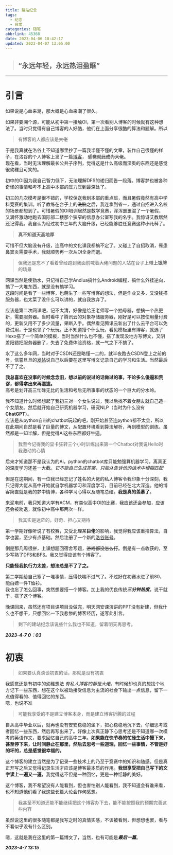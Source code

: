 ```yaml
---
title: 建站纪念
tags:
  - 纪念
  - 日常
categories: 随笔
abbrlink: 45368
date: 2023-04-06 18:42:17
updated: 2023-04-07 13:05:00
---
```

> ## “永远年轻，永远热泪盈眶”  
---
# 引言
如果说是心血来潮，那大概是心血来潮了很久。  

如果非要溯个源，可能从初中第一接触OI，第一次看别人博客的时候就有这种想法了。当时只觉得有自己博客的人好酷，他们在上面分享很酷的算法和题解。所以
> 有博客的人都应该是~~大佬~~  

于是我真就在洛谷上不知道哪里抄了一篇我半懂不懂的文章，装作自己很懂的样子，在洛谷的个人博客上发了一篇[博客](https://www.luogu.com.cn/blog/Jahangir/sometalk1)， ~~感觉就此成为大佬~~。  
现在看，当时无法理解最长公共子序列，觉得这是什么高级而深奥的东西还是感觉很幼稚且可笑的。  

初中的OI因为我自己智力低下，无法理解DFS的递归而告一段落。博客梦也被各种奇怪的事情和考不上高中本部的压力压到最深处了。  

初三的几次模考是很不错的，学校保送我到本部的重点班，而且暑假竟然有高中学科竞赛的集训。听了教练在台子上的~~洗脑~~之后，我连拿到省一，通过自招进入名校的场景都想到了。可惜暑假的OI培训居然是数学竞赛，浑浑噩噩混了一个暑假，又满怀激动地跑去国际部二楼那个狭窄的信息办公室写我的名字。我惊讶艾教居然还记得我。我自认为经过初中三年的大脑升级，已经能够胜任竞赛这种~~小儿科~~了。
> **真不知道天高地厚**  

可惜不但大脑没有升级，连高中的文化课我都搞不定了。又碰上了自招取消，罹患鼻窦炎需要手术，我就顺势再一次从OI全身而退。
> 但我还是忘不了看着曾经跑到我面前喊着~~大佬~~问题的人站在台子上**带上银牌**的场景  

网课当然是使劲水，只记得自己学Andlua搞什么Android编程，搞什么外挂逆向，搞了一大堆东西，就是没有搞学习。  
这段时间是看了一些博客，也萌生了一些写博客的想法，但是作业又多，又没钱搭服务器，也太菜了没什么可以讲的，就自我放弃了。

应该是第二次网课吧，记不太清，好像是给王老师写一个抽号器，想搞一个热更新，需要服务器。当时看中了腾讯云的对象存储服务器，刚好是可以按使用量付费的，更新又用不了多少流量，果断入手。偶然看见腾讯云新出了什么云平台可以免费试用，于是也领了个玩玩。正不知道搭个什么玩，看见模板里有博客，就选了Hexo搭了一个简单的模板，当时当然什么也不懂，搭了发现没地方写博文，又阴差阳错把服务器删了，失去了免费体验资格，就一气之下不搞了。

水了这么多年网，当时对于CSDN还是略懂一二的，就半夜跑去CSDN登上之前的号，信誓旦旦的[发帖](https://blog.csdn.net/m0_46228371/article/details/117970463)说自己以后要在这里写博文记录自己的学习和生活。当然最后不了了之。

**我总喜欢在没事的时候念念旧，想以前的说过的话做过的事，不论多么傻逼和荒谬，都得拿出来再遛遛。**  
高考是划开高三忙碌无比的生活和考后无所事事的状态的一个巨大的分水岭。

我不知道什么时候想起了我初三对一个女生说过，我以后找不着女朋友就自己造一个女朋友。然后就开始自己研究机器学习，研究NLP（当时为什么没有**ChatGPT**）。  
应该是从python自带的chatbot玩起的吧，刚开始甚至连python都不太会，所以在此期间自然是看了巨量的博文，从配置环境看到算法解析，再到模型的训练。虽然都是一知半解，但是觉得Ai这些东西都好牛逼。
> 我至今记得我的显卡狂转三个小时训练出来第一个Chatbot对我说Hello时我激动的心情  

后来才知道那不是我认为的Ai，python的chatbot库只能勉强算机器学习，离真正的深度学习还差一大截。*它不能自己生成答案，只能从告诉他的话术中模糊匹配*

但是在这期间，有一位我已经忘记了姓名的大佬的私人博客令我印象十分深刻，我只记得大佬从高中开始就自学机器学习和深度学习，目前已经在北大深造。他的博客简直就是我的梦中情博，各种学习心得以及随笔总结。**我是真的羡慕了**。

来泥电前，我只知道大学有ACM，有类似高中OI的比赛，我应该还会参加，应该还会被劝退，就像初中高中那两次一样。
> 我其实是迷茫的，好奇、担心又期待  

第一学期好像听说了有校赛，又受北理某**巨佬**的影响，我觉得我应该重拾算法，自学也罢，至少有点基础。然后注册了一个新的[洛谷账号](https://www.luogu.com.cn/user/853944)。

倒是那几周很拼，上课想题回宿舍写题，~~游戏都没怎么打~~。倒是有一点收获的，至少写熟了DFS和BFS。我又觉得应该有个博客了。

**只能怪我执行力太差，想法总是不了了之。**  

第二学期给自己塞了一堆事情，压得快喘不过气了。不过好在初赛水进了前80，能白嫖一件T恤衫。  
我也忘了怎么回事，突然想要搭一个博客。加上我的优良传统***三分钟热度***，说干就干，搭了这个博客。

晚课回来，虽然还有项目课项目没做完，明天网安课演讲的PPT没有新建，但我什么也不想干，只想回忆一下我悲惨的博客经历，遂写此引言。

> 剩下的建站纪念该说些什么我也不知道，留着明天再思考。  

***2023-4-7 0：03***

# 初衷
> 如果要认真谈谈初衷的话，那就是没有初衷  

我感觉还是有初中的幼稚想法 *有私人博客的都是~~大佬~~*。有时候却也真的想找个地方记下一些东西，想在这个以被动接受信息为主流的社会下输出一点信息，留下一点值得看的、值得回忆的东西。  
嗯，也说不准
> 可能我享受的不是建立博客本身，而是建立博客折腾的过程  

自从高中毕业以后，就再也没有安安稳稳的坐下，把心稳稳地沉下去，仔细思考或者回忆一些东西，然后再写出来了。好像上次真正静下心思考还是不知道哪一次模考的英语作文，要求回忆自己的高中三年。**如果能在快节奏的忙碌生活中慢下来，甚至停下来，让时间静止在那里，然后去思考一些道理，回忆一些事情，不管是好的坏的，总是感觉很幸福的。**

这个博客的建立当然是为了记录一些技术上的乃至于竞赛中的知识和随感。但是真正开写之后又觉得记录生活才应该是博客最本质的作用。**我很享受把自己写下的文字读上一遍又一遍**，我觉得这不但是一种回忆，更是一种恬静的美好。

这个博客，我不希望没有人能看到，但也害怕别人能看到，我不知道会有谁来看，也不知道他们看了我这些长篇大论会作何感想。
> 我甚至不知道还能不能继续把这个博客办下去，能不能按照我的预期完善这些内容  

虽然说这里的很多随笔都是我写之时的真情实感，不该被看到，但想想也罢，看与不看似乎没有什么区别。  

嗯，这就是我在这里的第一篇博文了，当然，也有可能是***最后一篇***。

***2023-4-7 13:15***
